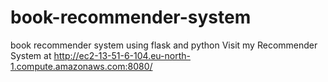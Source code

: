 # book-recommender-system
book recommender system using flask and python
Visit my Recommender System at http://ec2-13-51-6-104.eu-north-1.compute.amazonaws.com:8080/ 
